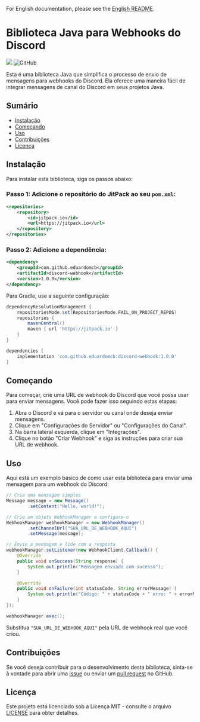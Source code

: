 For English documentation, please see the [English README](../README.md).

# Biblioteca Java para Webhooks do Discord

[![](https://jitpack.io/v/eduardomcb/discord-webhook.svg)](https://jitpack.io/#eduardomcb/discord-webhook)
![GitHub](https://img.shields.io/github/license/eduardomcb/discord-webhook)

Esta é uma biblioteca Java que simplifica o processo de envio de mensagens para webhooks do Discord. Ela oferece uma maneira fácil de integrar mensagens de canal do Discord em seus projetos Java.

## Sumário

- [Instalação](#instalação)
- [Começando](#começando)
- [Uso](#uso)
- [Contribuições](#contribuições)
- [Licença](#licença)

## Instalação

Para instalar esta biblioteca, siga os passos abaixo:

### Passo 1: Adicione o repositório do JitPack ao seu `pom.xml`:

```xml
<repositories>
    <repository>
        <id>jitpack.io</id>
        <url>https://jitpack.io</url>
    </repository>
</repositories>
```

### Passo 2: Adicione a dependência:

```xml
<dependency>
    <groupId>com.github.eduardomcb</groupId>
    <artifactId>discord-webhook</artifactId>
    <version>1.0.0</version>
</dependency>
```

Para Gradle, use a seguinte configuração:

```gradle
dependencyResolutionManagement {
    repositoriesMode.set(RepositoriesMode.FAIL_ON_PROJECT_REPOS)
    repositories {
        mavenCentral()
        maven { url 'https://jitpack.io' }
    }
}

dependencies {
    implementation 'com.github.eduardomcb:discord-webhook:1.0.0'
}
```

## Começando

Para começar, crie uma URL de webhook do Discord que você possa usar para enviar mensagens. Você pode fazer isso seguindo estas etapas:

1. Abra o Discord e vá para o servidor ou canal onde deseja enviar mensagens.
2. Clique em "Configurações do Servidor" ou "Configurações do Canal".
3. Na barra lateral esquerda, clique em "Integrações".
4. Clique no botão "Criar Webhook" e siga as instruções para criar sua URL de webhook.

## Uso

Aqui está um exemplo básico de como usar esta biblioteca para enviar uma mensagem para um webhook do Discord:

```java
// Crie uma mensagem simples
Message message = new Message()
        .setContent("Hello, world!");

// Crie um objeto WebhookManager e configure-o
WebhookManager webhookManager = new WebhookManager()
        .setChannelUrl("SUA_URL_DE_WEBHOOK_AQUI")
        .setMessage(message);

// Envie a mensagem e lide com a resposta
webhookManager.setListener(new WebhookClient.Callback() {
    @Override
    public void onSuccess(String response) {
        System.out.println("Mensagem enviada com sucesso");
    }

    @Override
    public void onFailure(int statusCode, String errorMessage) {
        System.out.println("Código: " + statusCode + " erro: " + errorMessage);
    }
});

webhookManager.exec();
```

Substitua `"SUA_URL_DE_WEBHOOK_AQUI"` pela URL de webhook real que você criou.

## Contribuições

Se você deseja contribuir para o desenvolvimento desta biblioteca, sinta-se à vontade para abrir uma [issue](https://github.com/eduardomcb/discord-webhook/issues) ou enviar um [pull request](https://github.com/eduardomcb/discord-webhook/pulls) no GitHub.

## Licença

Este projeto está licenciado sob a Licença MIT - consulte o arquivo [LICENSE](../LICENSE) para obter detalhes.
